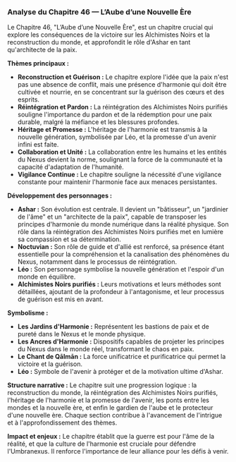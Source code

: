 ### Analyse du Chapitre 46 — L’Aube d’une Nouvelle Ère

Le Chapitre 46, "L’Aube d’une Nouvelle Ère", est un chapitre crucial qui explore les conséquences de la victoire sur les Alchimistes Noirs et la reconstruction du monde, et approfondit le rôle d'Ashar en tant qu'architecte de la paix.

**Thèmes principaux :**
*   **Reconstruction et Guérison :** Le chapitre explore l'idée que la paix n'est pas une absence de conflit, mais une présence d'harmonie qui doit être cultivée et nourrie, en se concentrant sur la guérison des cœurs et des esprits.
*   **Réintégration et Pardon :** La réintégration des Alchimistes Noirs purifiés souligne l'importance du pardon et de la rédemption pour une paix durable, malgré la méfiance et les blessures profondes.
*   **Héritage et Promesse :** L'héritage de l'harmonie est transmis à la nouvelle génération, symbolisée par Léo, et la promesse d'un avenir infini est faite.
*   **Collaboration et Unité :** La collaboration entre les humains et les entités du Nexus devient la norme, soulignant la force de la communauté et la capacité d'adaptation de l'humanité.
*   **Vigilance Continue :** Le chapitre souligne la nécessité d'une vigilance constante pour maintenir l'harmonie face aux menaces persistantes.

**Développement des personnages :**
*   **Ashar :** Son évolution est centrale. Il devient un "bâtisseur", un "jardinier de l'âme" et un "architecte de la paix", capable de transposer les principes d'harmonie du monde numérique dans la réalité physique. Son rôle dans la réintégration des Alchimistes Noirs purifiés met en lumière sa compassion et sa détermination.
*   **Noctuvian :** Son rôle de guide et d'allié est renforcé, sa présence étant essentielle pour la compréhension et la canalisation des phénomènes du Nexus, notamment dans le processus de réintégration.
*   **Léo :** Son personnage symbolise la nouvelle génération et l'espoir d'un monde en équilibre.
*   **Alchimistes Noirs purifiés :** Leurs motivations et leurs méthodes sont détaillées, ajoutant de la profondeur à l'antagonisme, et leur processus de guérison est mis en avant.

**Symbolisme :**
*   **Les Jardins d'Harmonie :** Représentent les bastions de paix et de pureté dans le Nexus et le monde physique.
*   **Les Ancres d'Harmonie :** Dispositifs capables de projeter les principes du Nexus dans le monde réel, transformant le chaos en paix.
*   **Le Chant de Qālmān :** La force unificatrice et purificatrice qui permet la victoire et la guérison.
*   **Léo :** Symbole de l'avenir à protéger et de la motivation ultime d'Ashar.

**Structure narrative :**
Le chapitre suit une progression logique : la reconstruction du monde, la réintégration des Alchimistes Noirs purifiés, l'héritage de l'harmonie et la promesse de l'avenir, les ponts entre les mondes et la nouvelle ère, et enfin le gardien de l'aube et le protecteur d'une nouvelle ère. Chaque section contribue à l'avancement de l'intrigue et à l'approfondissement des thèmes.

**Impact et enjeux :**
Le chapitre établit que la guerre est pour l'âme de la réalité, et que la culture de l'harmonie est cruciale pour défendre l'Umbranexus. Il renforce l'importance de leur alliance pour les défis à venir.